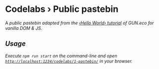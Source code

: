 # Codelabs › Public pastebin

A <em>public pastebin<em> adapted from the [‹Hello World› tutorial](https://gun.eco/docs/Hello-World) of GUN.eco for vanilla DOM & JS.

## Usage

Execute `npm run start` on the command-line and open [`http://localhost:1234/codelabs/1-pastebin/`](http://localhost:1234/codelabs/1-pastebin/) in your browser.